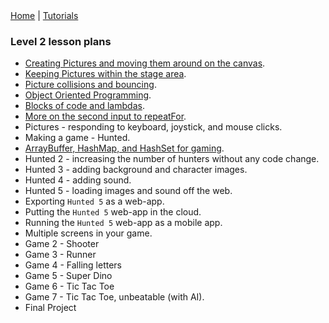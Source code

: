 <div class="nav">
  <a href="../../index.html">Home</a> | <a href="../../tutorials-index.html">Tutorials</a>
</div>

### Level 2 lesson plans

* [Creating Pictures and moving them around on the canvas](creating-moving-pictures.html).
* [Keeping Pictures within the stage area](keep-pictures-instage.html).
* [Picture collisions and bouncing](pic-collisions-bouncing.html).
* [Object Oriented Programming](oo-programming.html).
* [Blocks of code and lambdas](code-blocks.html).
* [More on the second input to repeatFor](repeat-for.html).
* Pictures - responding to keyboard, joystick, and mouse clicks.
* Making a game - Hunted.
* [ArrayBuffer, HashMap, and HashSet for gaming](abuffer-hmap-hset.html).
* Hunted 2 - increasing the number of hunters without any code change.
* Hunted 3 - adding background and character images.
* Hunted 4 - adding sound.
* Hunted 5 - loading images and sound off the web.
* Exporting `Hunted 5` as a web-app.
* Putting the `Hunted 5` web-app in the cloud.
* Running the `Hunted 5` web-app as a mobile app.
* Multiple screens in your game.
* Game 2 - Shooter
* Game 3 - Runner
* Game 4 - Falling letters
* Game 5 - Super Dino
* Game 6 - Tic Tac Toe
* Game 7 - Tic Tac Toe, unbeatable (with AI).
* Final Project


